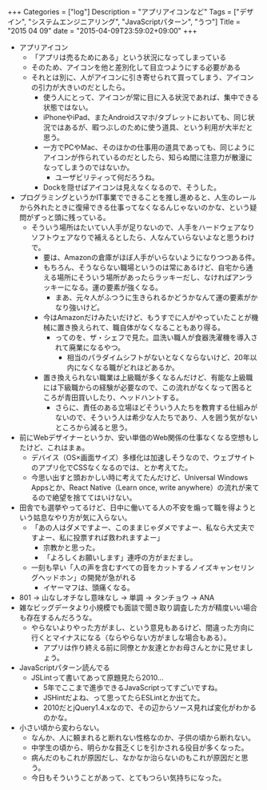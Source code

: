 +++
Categories = ["log"]
Description = "アプリアイコンなど"
Tags = ["デザイン", "システムエンジニアリング", "JavaScriptパターン", "うつ"]
Title = "2015 04 09"
date = "2015-04-09T23:59:02+09:00"
+++

* アプリアイコン
	* 「アプリは売るためにある」という状況になってしまっている
	* そのため、アイコンを他と差別化して目立つようにする必要がある
	* それとは別に、人がアイコンに引き寄せられて買ってしまう、アイコンの引力が大きいのだとしたら。
		* 使う人にとって、アイコンが常に目に入る状況であれば、集中できる状態ではない。
		* iPhoneやiPad、またAndroidスマホ/タブレットにおいても、同じ状況ではあるが、暇つぶしのために使う道具、という利用が大半だと思う。
		* 一方でPCやMac、そのほかの仕事用の道具であっても、同じようにアイコンが作られているのだとしたら、知らぬ間に注意力が散漫になってしまうのではないか。
			* ユーザビリティって何だろうね。
		* Dockを隠せばアイコンは見えなくなるので、そうした。
* プログラミングというかIT事業でできることを推し進めると、人生のレールから外れたときに復帰できる仕事ってなくなるんじゃないのかな、という疑問がずっと頭に残っている。
	* そういう場所はたいてい人手が足りないので、人手をハードウェアなりソフトウェアなりで補えるとしたら、人なんていらないよなと思うわけで。
		* 要は、Amazonの倉庫がほぼ人手がいらないようになりつつある件。
		* もちろん、そうならない職場というのは常にあるけど、自宅から通える場所にそういう場所があったらラッキーだし、なければアンラッキーになる。運の要素が強くなる。
			* まあ、元々人がふつうに生きられるかどうかなんて運の要素がかなり強いけど。
		* 今はAmazonだけみたいだけど、もうすでに人がやっていたことが機械に置き換えられて、職自体がなくなることもあり得る。
			* ってのを、ザ・シェフで見た。皿洗い職人が食器洗濯機を導入されて廃業になるやつ。
				* 相当のパラダイムシフトがないとなくならないけど、20年以内になくなる職がどれほどあるか。
		* 置き換えられない職業は上級職が多くなるんだけど、有能な上級職には下級職からの経験が必要なので、この流れがなくなって困るところが青田買いしたり、ヘッドハントする。
			* さらに、責任のある立場ほどそういう人たちを教育する仕組みがないので、そういう人は希少な人たちであり、人を囲う気がないところから減ると思う。
* 前にWebデザイナーというか、安い単価のWeb関係の仕事なくなる空想もしたけど、これはまぁ。
	* デバイス（OS×画面サイズ）多様化は加速しそうなので、ウェブサイトのアプリ化でCSSなくなるのでは、とか考えてた。
	* 今思い出すと頭おかしい時に考えてたんだけど、Universal Windows Appsとか、React Native（Learn once, write anywhere）の流れが来てるので絶望を捨ててはいけない。
* 田舎でも選挙やってるけど、日中に働いてる人の不安を煽って職を得ようという姑息なやり方が気に入らない。
	* 「あの人はダメですよー、このままじゃダメですよー、私なら大丈夫ですよー、私に投票すれば救われますよー」
		* 宗教かと思った。
		* 「よろしくお願いします」連呼の方がまだまし。
	* 一刻も早い「人の声を含むすべての音をカットするノイズキャンセリングヘッドホン」の開発が急がれる
		* イヤーマフは、頭痛くなる。
* 801 → 山なしオチなし意味なし → 単調 → タンチョウ → ANA
* 雑なビッグデータより小規模でも面談で聞き取り調査した方が精度いい場合も存在するんだろうな。
	* やらないよりやった方がまし、という意見もあるけど、間違った方向に行くとマイナスになる（ならやらない方がましな場合もある）。
		* アプリは作り終える前に同僚とか友達とかお母さんとかに見せましょう。
* JavaScriptパターン読んでる
	* JSLintって書いてあって原題見たら2010…
		* 5年でここまで進歩できるJavaScriptってすごいですね。
		* JSHintだよね、って思ってたらESLintとか出てた。
		* 2010だとjQuery1.4.xなので、その辺からソース見れば変化がわかるのかな。
* 小さい頃から変わらない。
	* なんか、人に頼まれると断れない性格なのか、子供の頃から断れない。
	* 中学生の頃から、明らかな貧乏くじを引かされる役目が多くなった。
	* 病んだのもこれが原因だし、なかなか治らないのもこれが原因だと思う。
	* 今日もそういうことがあって、とてもつらい気持ちになった。
